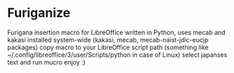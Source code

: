 Furiganize
==========

Furigana insertion macro for LibreOffice
written in Python, uses mecab and kakasi installed system-wide
(kakasi, mecab, mecab-naist-jdic-eucjp packages)
copy macro to your LibreOffice script path
(something like ~/.config/libreoffice/3/user/Scripts/python in case of Linux)
select japanses text and run mucro
enjoy :)

